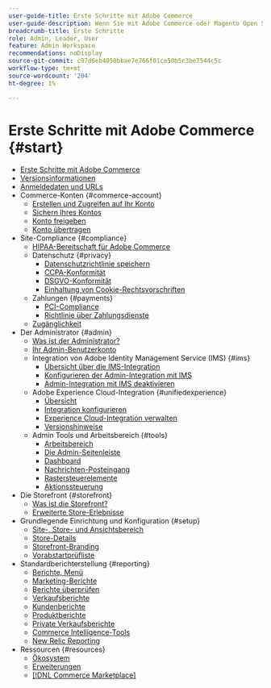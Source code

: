 ```yaml
---
user-guide-title: Erste Schritte mit Adobe Commerce
user-guide-description: Wenn Sie mit Adobe Commerce oder Magento Open Source noch nicht vertraut sind, sollten Sie die Ressourcen der [!DNL Commerce] Ökosystem, folgen Sie der Journey, um Ihren Speicher zu erkunden und sich über die wichtigsten Funktionen zu informieren.
breadcrumb-title: Erste Schritte
role: Admin, Leader, User
feature: Admin Workspace
recommendations: noDisplay
source-git-commit: c97d6eb4050bbae7e766f01ce50b5c3be7544c5c
workflow-type: tm+mt
source-wordcount: '204'
ht-degree: 1%

---
```



# Erste Schritte mit Adobe Commerce {#start}

+ [Erste Schritte mit Adobe Commerce](guide-overview.md)
+ [Versionsinformationen](about-this-release.md)
+ [Anmeldedaten und URLs](login-urls.md)
+ Commerce-Konten {#commerce-account}
   + [Erstellen und Zugreifen auf Ihr Konto](commerce-account-create.md)
   + [Sichern Ihres Kontos](commerce-account-secure.md)
   + [Konto freigeben](commerce-account-share.md)
   + [Konto übertragen](commerce-account-transfer.md)
+ Site-Compliance {#compliance}
   + [HIPAA-Bereitschaft für Adobe Commerce](hipaa-ready-service.md)
   + Datenschutz {#privacy}
      + [Datenschutzrichtlinie speichern](privacy-policy.md)
      + [CCPA-Konformität](compliance-ccpa.md)
      + [DSGVO-Konformität](compliance-gdpr.md)
      + [Einhaltung von Cookie-Rechtsvorschriften](compliance-cookie-law.md)
   + Zahlungen {#payments}
      + [PCI-Compliance](compliance-pci.md)
      + [Richtlinie über Zahlungsdienste](compliance-payment-services-directive.md)
   + [Zugänglichkeit](navigation-accessibility.md)
+ Der Administrator {#admin}
   + [Was ist der Administrator?](admin.md)
   + [Ihr Admin-Benutzerkonto](admin-signin.md)
   + Integration von Adobe Identity Management Service (IMS) {#ims}
      + [Übersicht über die IMS-Integration](adobe-ims-integration-overview.md)
      + [Konfigurieren der Admin-Integration mit IMS](adobe-ims-config.md)
      + [Admin-Integration mit IMS deaktivieren](adobe-ims-disable.md)
   + Adobe Experience Cloud-Integration {#unifiedexperience}
      + [Übersicht](admin-unified-experience-integration-overview.md)
      + [Integration konfigurieren](admin-unified-experience-integration-configure.md)
      + [Experience Cloud-Integration verwalten](admin-unified-experience-integration-manage.md)
      + [Versionshinweise](admin-unified-experience-release-notes.md)
   + Admin Tools und Arbeitsbereich {#tools}
      + [Arbeitsbereich](admin-workspace.md)
      + [Die Admin-Seitenleiste](admin-menu.md)
      + [Dashboard](admin-dashboard.md)
      + [Nachrichten-Posteingang](admin-message-inbox.md)
      + [Rastersteuerelemente](admin-grid-controls.md)
      + [Aktionssteuerung](admin-actions-control.md)
+ Die Storefront {#storefront}
   + [Was ist die Storefront?](storefront.md)
   + [Erweiterte Store-Erlebnisse](enhanced-experiences.md)
+ Grundlegende Einrichtung und Konfiguration {#setup}
   + [Site-, Store- und Ansichtsbereich](websites-stores-views.md)
   + [Store-Details](store-details.md)
   + [Storefront-Branding](storefront-branding.md)
   + [Vorabstartprüfliste](prelaunch-checklist.md)
+ Standardberichterstellung  {#reporting}
   + [Berichte, Menü](reports-menu.md)
   + [Marketing-Berichte](marketing-reports.md)
   + [Berichte überprüfen](review-reports.md)
   + [Verkaufsberichte](sales-reports.md)
   + [Kundenberichte](customer-reports.md)
   + [Produktberichte](product-reports.md)
   + [Private Verkaufsberichte](private-sales-reports.md)
   + [Commerce Intelligence-Tools](business-intelligence.md)
   + [New Relic Reporting](new-relic-reporting.md)
+ Ressourcen {#resources}
   + [Ökosystem](resources.md)
   + [Erweiterungen](extensions.md)
   + [[!DNL Commerce Marketplace]](commerce-marketplace.md)
